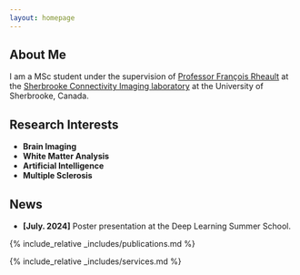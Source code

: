 ```yaml
---
layout: homepage
---
```


## About Me

I am a MSc student under the supervision of [Professor François Rheault](https://github.com/frheault) at the [Sherbrooke Connectivity Imaging laboratory](https://scil.usherbrooke.ca/) at the University of Sherbrooke, Canada.

## Research Interests
- **Brain Imaging**
- **White Matter Analysis**
- **Artificial Intelligence**
- **Multiple Sclerosis**

## News

- **[July. 2024]** Poster presentation at the Deep Learning Summer School.

{% include_relative _includes/publications.md %}

{% include_relative _includes/services.md %}
